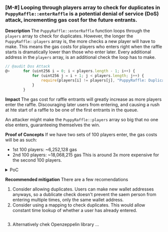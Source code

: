 ### [M-#] Looping through players array to check for duplicates in `PuppyRaffle::enterRaffle` is a potential denial of service (DoS) attack, incrementing gas cost for the future entrants. 

**Description** The `PuppyRaffle::enterRaffle` function loops through the `players` array to check for duplicates. However, the longer the `PuppyRaffle::players` array is, the more checks a new player will have to make. This means the gas costs for players who enters right when the raffle starts is dramatically lower than those who enter later. Every additional address in the `players` array, is an additional check the loop has to make. 

```javascript
// @audit Dos Attack
@>      for (uint256 i = 0; i < players.length - 1; i++) {
            for (uint256 j = i + 1; j < players.length; j++) {
                require(players[i] != players[j], "PuppyRaffle: Duplicate player");
            }
        }
```

**Impact** The gas cost for raffle entrants will greatly increase as more players enter the raffle. Discouraging later users from entering, and causing a rush at hte start of a raffle to be one of the first entrants in the queue.

An attacker might make the `PuppyRaffle::players` array so big that no one else enters, guaranteeing themselves the win. 

**Proof of Concepts**
If we have two sets of 100 players enter, the gas costs will be as such:
- 1st 100 players: ~6,252,128 gas
- 2nd 100 players: ~18,068,215 gas
This is around 3x more expensive for the second 100 players.

<details>
<summary>PoC</summary>
Place the following test into `PuppyRaffleTest.t.sol`.

```javascript
function testDenialOfService() public {
        vm.txGasPrice(1);

        //Lets enter 100 players
        uint256 playersNum = 100;
        address[] memory players = new address[](playersNum);
        for(uint256 i=0; i<playersNum; i++){
            players[i] = address(i);
        }
        uint256 gasStart = gasleft();
        puppyRaffle.enterRaffle{value: entranceFee*players.length}(players);
        uint256 gasEnd = gasleft();
        uint256 gasUsedForFirst100 = (gasStart-gasEnd) * tx.gasprice;
        console.log("Gas cost for first 100 players : ", gasUsedForFirst100);

        //For second 100 players
        address[] memory players2 = new address[](playersNum);
        for(uint256 i; i<playersNum; i++){
            players2[i] = address(playersNum+i);
        }
        gasStart = gasleft();
        puppyRaffle.enterRaffle{value: entranceFee*players2.length}(players2);
        gasEnd = gasleft();
        uint256 gasUsedForSecond100 = (gasStart-gasEnd) * tx.gasprice;
        console.log("Gas cost for secont 100 players : ", gasUsedForSecond100);

        assert(gasUsedForSecond100>gasUsedForFirst100);
    }
```
</details>

**Recommended mitigation** There are a few recomendations
1. Consider allowing duplicates. Users can make new wallet addresses anyways, so a dublicate check doesn't prevent the saem person from entering multiple times, only the same wallet address. 
2. Consider using a mapping to check duplicates. This would allow constant time lookup of whether a user has already entered.

```diff

```
3. Alternatively chek Openzeppelin library ...